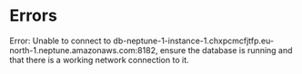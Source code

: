 # Errors

Error: Unable to connect to db-neptune-1-instance-1.chxpcmcfjtfp.eu-north-1.neptune.amazonaws.com:8182, ensure the database is running and that there is a working network connection to it.

